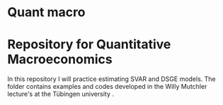 # Quant macro
# Repository for Quantitative Macroeconomics
In this repository I will practice estimating SVAR and DSGE models.
The folder contains examples and codes developed in the Willy Mutchler lecture's at the Tübingen university .

